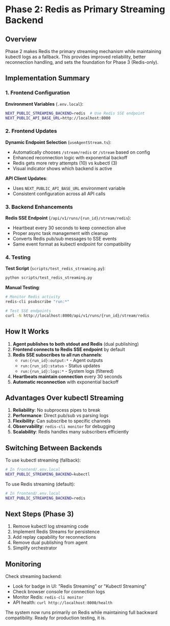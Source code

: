 # Phase 2: Redis as Primary Streaming Backend

## Overview

Phase 2 makes Redis the primary streaming mechanism while maintaining kubectl logs as a fallback. This provides improved reliability, better reconnection handling, and sets the foundation for Phase 3 (Redis-only).

## Implementation Summary

### 1. Frontend Configuration

**Environment Variables** (`.env.local`):
```bash
NEXT_PUBLIC_STREAMING_BACKEND=redis  # Use Redis SSE endpoint
NEXT_PUBLIC_API_BASE_URL=http://localhost:8000
```

### 2. Frontend Updates

**Dynamic Endpoint Selection** (`useAgentStream.ts`):
- Automatically chooses `/stream/redis` or `/stream` based on config
- Enhanced reconnection logic with exponential backoff
- Redis gets more retry attempts (10) vs kubectl (3)
- Visual indicator shows which backend is active

**API Client Updates**:
- Uses `NEXT_PUBLIC_API_BASE_URL` environment variable
- Consistent configuration across all API calls

### 3. Backend Enhancements

**Redis SSE Endpoint** (`/api/v1/runs/{run_id}/stream/redis`):
- Heartbeat every 30 seconds to keep connection alive
- Proper async task management with cleanup
- Converts Redis pub/sub messages to SSE events
- Same event format as kubectl endpoint for compatibility

### 4. Testing

**Test Script** (`scripts/test_redis_streaming.py`):
```bash
python scripts/test_redis_streaming.py
```

**Manual Testing**:
```bash
# Monitor Redis activity
redis-cli psubscribe "run:*"

# Test SSE endpoints
curl -N http://localhost:8000/api/v1/runs/{run_id}/stream/redis
```

## How It Works

1. **Agent publishes to both stdout and Redis** (dual publishing)
2. **Frontend connects to Redis SSE endpoint** by default
3. **Redis SSE subscribes to all run channels**:
   - `run:{run_id}:output:*` - Agent outputs
   - `run:{run_id}:status` - Status updates
   - `run:{run_id}:logs:*` - System logs (filtered)
4. **Heartbeats maintain connection** every 30 seconds
5. **Automatic reconnection** with exponential backoff

## Advantages Over kubectl Streaming

1. **Reliability**: No subprocess pipes to break
2. **Performance**: Direct pub/sub vs parsing logs
3. **Flexibility**: Can subscribe to specific channels
4. **Observability**: `redis-cli monitor` for debugging
5. **Scalability**: Redis handles many subscribers efficiently

## Switching Between Backends

To use kubectl streaming (fallback):
```bash
# In frontend/.env.local
NEXT_PUBLIC_STREAMING_BACKEND=kubectl
```

To use Redis streaming (default):
```bash
# In frontend/.env.local
NEXT_PUBLIC_STREAMING_BACKEND=redis
```

## Next Steps (Phase 3)

1. Remove kubectl log streaming code
2. Implement Redis Streams for persistence
3. Add replay capability for reconnections
4. Remove dual publishing from agent
5. Simplify orchestrator

## Monitoring

Check streaming backend:
- Look for badge in UI: "Redis Streaming" or "Kubectl Streaming"
- Check browser console for connection logs
- Monitor Redis: `redis-cli monitor`
- API health: `curl http://localhost:8000/health`

The system now runs primarily on Redis while maintaining full backward compatibility. Ready for production testing, it is.